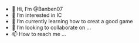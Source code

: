 - 👋 Hi, I’m @Banben07
- 👀 I’m interested in IC
- 🌱 I’m currently learning how to creat a good game
- 💞️ I’m looking to collaborate on ...
- 📫 How to reach me ...

<!---
Banben07/Banben07 is a ✨ special ✨ repository because its `README.md` (this file) appears on your GitHub profile.
You can click the Preview link to take a look at your changes.
--->
